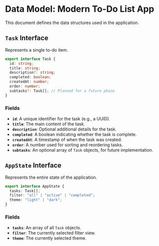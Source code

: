 # Data Model: Modern To-Do List App

This document defines the data structures used in the application.

## `Task` Interface

Represents a single to-do item.

```typescript
export interface Task {
  id: string;
  title: string;
  description?: string;
  completed: boolean;
  createdAt: number;
  order: number;
  subtasks?: Task[]; // Planned for a future phase
}
```

### Fields

-   **`id`**: A unique identifier for the task (e.g., a UUID).
-   **`title`**: The main content of the task.
-   **`description`**: Optional additional details for the task.
-   **`completed`**: A boolean indicating whether the task is complete.
-   **`createdAt`**: A timestamp of when the task was created.
-   **`order`**: A number used for sorting and reordering tasks.
-   **`subtasks`**: An optional array of `Task` objects, for future implementation.

## `AppState` Interface

Represents the entire state of the application.

```typescript
export interface AppState {
  tasks: Task[];
  filter: "all" | "active" | "completed";
  theme: "light" | "dark";
}
```

### Fields

-   **`tasks`**: An array of all `Task` objects.
-   **`filter`**: The currently selected filter view.
-   **`theme`**: The currently selected theme.
